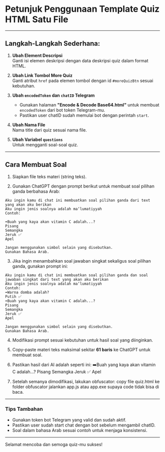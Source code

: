 # Petunjuk Penggunaan Template Quiz HTML Satu File

---

## Langkah-Langkah Sederhana:

1. **Ubah Element Descripsi**  
   Ganti isi elemen deskripsi dengan data deskripsi quiz dalam format HTML.

2. **Ubah Link Tombol More Quiz**  
   Ganti atribut `href` pada elemen tombol dengan id `#moreQuizBtn` sesuai kebutuhan.

3. **Ubah `encodedToken` dan `chatID` Telegram**  
   - Gunakan halaman **"Encode & Decode Base64.html"** untuk membuat `encodedToken` dari bot token Telegram-mu.  
   - Pastikan user chatID sudah memulai bot dengan perintah `start`.

4. **Ubah Nama File**  
   Nama title dari quiz sesuai nama file.

5. **Ubah Variabel `questions`**  
   Untuk mengganti soal-soal quiz.

---

## Cara Membuat Soal

1. Siapkan file teks materi (string teks).

2. Gunakan ChatGPT dengan prompt berikut untuk membuat soal pilihan ganda berbahasa Arab:
```
Aku ingin kamu di chat ini membuatkan soal pilihan ganda dari text yang akan aku berikan
Aku ingin jenis soalnya adalah ma‘lumatiyyah
Contoh:  

➡️Buah yang kaya akan vitamin C adalah...?
Pisang
Semangka
Jeruk ✅
Apel

Jangan menggunakan simbol selain yang disebutkan.
Gunakan Bahasa Arab.
```

3. Jika ingin menambahkan soal jawaban singkat sekaligus soal pilihan ganda, gunakan prompt ini:
```
Aku ingin kamu di chat ini membuatkan soal pilihan ganda dan soal jawaban singkat dari text yang akan aku berikan
Aku ingin jenis soalnya adalah ma‘lumatiyyah
Contoh:  
➡️Warna domba adalah?  
Putih ✅  
➡️Buah yang kaya akan vitamin C adalah...?
Pisang
Semangka
Jeruk ✅
Apel

Jangan menggunakan simbol selain yang disebutkan.
Gunakan Bahasa Arab.
```
4. Modifikasi prompt sesuai kebutuhan untuk hasil soal yang diinginkan.

5. Copy-paste materi teks maksimal sekitar **61 baris** ke ChatGPT untuk membuat soal.

6. Pastikan hasil dari AI adalah seperti ini:
➡️Buah yang kaya akan vitamin C adalah...?
Pisang
Semangka
Jeruk ✅
Apel

7. Setelah semanya dimodifikasi, lakukan obfuscator: copy file quiz.html ke folder obfuscator jalankan app.js atau app.exe supaya code tidak bisa di baca.

---

### Tips Tambahan

- Gunakan token bot Telegram yang valid dan sudah aktif.  
- Pastikan user sudah start chat dengan bot sebelum mengambil chatID.  
- Soal dalam bahasa Arab sesuai contoh untuk menjaga konsistensi.

---

Selamat mencoba dan semoga quiz-mu sukses!
